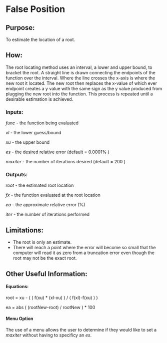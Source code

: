 # False Position

## Purpose:
To estimate the location of a root.

## How:
The root locating method uses an interval, a lower and upper bound, to bracket the root. A straight line is drawn connecting the endpoints of the function over the interval. Where the line crosses the x-axis is where the new root it located. The new root then replaces the x-value of which ever endpoint creates a y value with the same sign as the y value produced from plugging the new root into the function. This process is repeated until a desirable estimation is achieved.


### Inputs:

*func* - the function being evaluated
 
*xl* - the lower guess/bound

*xu* - the upper bound

*es* - the desired relative error (default = 0.0001% )

*maxiter* - the number of iterations desired (default = 200 )



### Outputs:

*root* - the estimated root location

*fx* - the function evaluated at the root location

*ea* - the approximate relative error (%)

*iter* - the number of iterations performed



## Limitations:
* The root is only an estimate.
* There will reach a point where the error will become so small that the computer will read it as zero from a truncation error even though the root may not be the exact root.


## Other Useful Information:

#### Equations:

root = xu - ( ( f(xu) * (xl-xu) ) / ( f(xl)-f(xu) ) )

ea = abs ( (rootNew-root) / rootNew ) * 100

#### Menu Option
The use of a menu allows the user to determine if they would like to set a *maxiter* without having to specificy an *es*.
